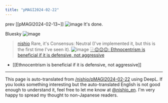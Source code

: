 ```yaml
---
title: "pMAGI2024-02-22"
---
```


prev [[pMAGI2024-02-13~]]
![image](https://gyazo.com/2841777a7af9d49707add12f6611b3d5/thumb/1000)
It's done.

Bluesky
![image](https://gyazo.com/fce4ca722fa12c7456ff64ed9dbb8b55/thumb/1000)

> [nishio](https://twitter.com/nishio/status/1760596663343927800/quick_promote_web/intro) Rare, it's Consensus: Neutral (I've implemented it, but this is the first time I've seen it).
>  ![image](https://gyazo.com/2e1fa145424858da5108347332588591/thumb/1000)
[⿻😐😐😐: Ethnocentrism is beneficial if it is defensive, not aggressive](https://magi-nishio.vercel.app/t/WhL1676TsDZP4CkeYNAD)
- [[Ethnocentrism is beneficial if it is defensive, not aggressive]]

---
This page is auto-translated from [/nishio/pMAGI2024-02-22](https://scrapbox.io/nishio/pMAGI2024-02-22) using DeepL. If you looks something interesting but the auto-translated English is not good enough to understand it, feel free to let me know at [@nishio_en](https://twitter.com/nishio_en). I'm very happy to spread my thought to non-Japanese readers.